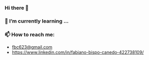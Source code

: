 ### Hi there 👋


### 🌱 I’m currently learning ...


### 📫 How to reach me: 
- fbc623@gmail.com
- https://www.linkedin.com/in/fabiano-bispo-canedo-422738109/

<!--
**fabianoobispo/fabianoobispo** is a ✨ _special_ ✨ repository because its `README.md` (this file) appears on your GitHub profile.

Here are some ideas to get you started:

- 🔭 I’m currently working on ...
- 🌱 I’m currently learning ...
- 👯 I’m looking to collaborate on ...
- 🤔 I’m looking for help with ...
- 💬 Ask me about ...
- 📫 How to reach me: ...
- 😄 Pronouns: ...
- ⚡ Fun fact: ...
-->
